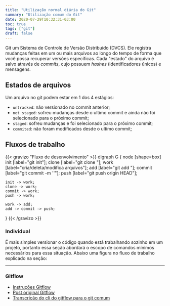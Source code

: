 ```yaml
---
title: "Utilização normal diária do Git"
summary: "Utilização comum do Git"
date: 2020-07-29T10:32:31-03:00
toc: true
tags: ["git"]
draft: false
---
```


Git um Sistema de Controle de Versão Distribuído (DVCS). Ele registra mudanças feitas em um ou mais arquivos ao longo do tempo de forma que você possa recuperar versões específicas. Cada "estado" do arquivo é salvo através de *commits*, cujo possuem *hashes* (identificadores únicos) e mensagens.

## Estados de arquivos
Um arquivo no git podem estar em 1 dos 4 estágios:
* `untracked`: não versionado no commit anterior;
* `not staged`: sofreu mudanças desde o ultimo commit e ainda não foi selecionado para o próximo commit;
* `staged`: sofreu mudanças e foi selecionado para o próximo commit;
* `commited`: não foram modificados desde o ultimo commit;

## Fluxos de trabalho


{{< gravizo "Fluxo de desenvolvimento" >}}
  digraph G {
    node [shape=box]
    init [label="git init"];
    clone [label="git clone <url>"];
    work [label="cria/deleta/modifica arquivos"];
    add [label="git add <arquivo>"];
    commit [label="git commit -m '<mensagem de commit>'"];
    push [label="git push origin HEAD"];

    init -> work;
    clone -> work;
    commit -> work;
    push -> work;

    work -> add;
    add -> commit -> push;
  }
{{< /gravizo >}}

### Individual

É mais simples versionar o código quando está trabalhando sozinho em um projeto, portanto essa seção abordará o escopo de comandos mínimos necessários para essa situação.
Abaixo uma figura no fluxo de trabalho explicado na seção:


---

### Gitflow

- [Instruções Gitflow](https://danielkummer.github.io/git-flow-cheatsheet/index.pt_BR.html)
- [Post original Gitflow](https://nvie.com/posts/a-successful-git-branching-model/)
- [Transcrição do cli do gitflow para o git comum](https://www.atlassian.com/br/git/tutorials/comparing-workflows/gitflow-workflow)

<!-- github flow? -->

